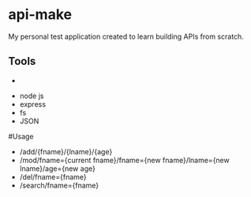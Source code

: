 # api-make

My personal test application created to learn building APIs from scratch.

## Tools
*
- node js
- express
- fs
- JSON

#Usage
- /add/{fname}/{lname}/{age}
- /mod/fname={current fname}/fname={new fname}/lname={new lname}/age={new age}
- /del/fname={fname}
- /search/fname={fname}